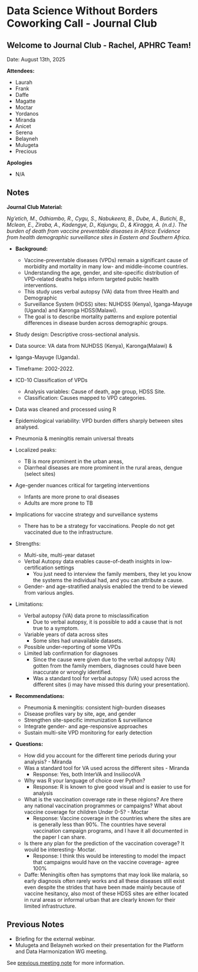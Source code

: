 # Data Science Without Borders Coworking Call - Journal Club

## Welcome to Journal Club - Rachel, APHRC Team!

Date: August 13th, 2025

**Attendees:**
   * Laurah
   * Frank
   * Daffe
   * Magatte
   * Moctar
   * Yordanos
   * Miranda
   * Anicet
   * Serena
   * Belayneh
   * Mulugeta
   * Precious
     
**Apologies**

   * N/A

## Notes

**Journal Club Material:**

_Ng’etich, M., Odhiambo, R., Cygu, S., Nabukeera, B., Dube, A., Butichi, B., Mclean, E., Ziraba, A., Kadengye, D., Kajungu, D., \& Kiragga, A. (n.d.). *The burden of death from vaccine preventable diseases in Africa: Evidence from health demographic surveillance sites in Eastern and Southern Africa.*_
  
   * **Background:**
       * Vaccine-preventable diseases (VPDs) remain a significant cause of morbidity and mortality in many low- and middle-income countries.
       * Understanding the age, gender, and site-specific distribution of VPD-related deaths helps inform targeted public health interventions.
       * This study uses verbal autopsy (VA) data from three Health and Demographic
       * Surveillance System (HDSS) sites: NUHDSS (Kenya), Iganga-Mayuge (Uganda) and Karonga HDSS(Malawi).
       * The goal is to describe mortality patterns and explore potential differences in disease burden across demographic groups.
   * Study design: Descriptive cross-sectional analysis.
   * ﻿﻿Data source: VA data from NUHDSS (Kenya), Karonga(Malawi) \&
   * Iganga-Mayuge (Uganda).
   * ﻿﻿Timeframe: 2002-2022.
   * ﻿﻿ICD-10 Classification of VPDs
       * Analysis variables: Cause of death, age group, HDSS Site.
       * Classification: Causes mapped to VPD categories.
   * Data was cleaned and processed using R
   * Epidemiological variability: VPD burden differs sharply between sites analysed.
   * ﻿﻿Pneumonia & meningitis remain universal threats
   * Localized peaks: 
       * TB is more prominent in the urban areas, 
       * Diarrheal diseases are more prominent in the rural areas, dengue (select sites)
   * ﻿﻿Age-gender nuances critical for targeting interventions
       * Infants are  more prone to oral diseases
       * Adults are more prone to TB
   * ﻿﻿Implications for vaccine strategy and surveillance systems
       * There has to be a strategy for vaccinations. People do not get vaccinated due to the infrastructure. 
   * Strengths:
       * ﻿﻿Multi-site, multi-year dataset
       * ﻿﻿Verbal Autopsy data enables cause-of-death insights in low-certification settings
           * You just need to interview the family members, they let you know the systems the individual had, and you can attribute a cause.
       * Gender- and age-stratified analysis enabled the trend to be viewed from various angles.
   * Limitations:
       * ﻿﻿Verbal autopsy (VA) data prone to misclassification
           * Due to verbal autopsy, it is possible to add a cause that is not true to a symptom.
       * ﻿﻿Variable years of data across sites
           * Some sites had unavailable datasets.
       * Possible under-reporting of some VPDs
       * Limited lab confirmation for diagnoses
           * Since the cause were given due to the verbal autopsy (VA) gotten from the family members, diagnoses could have been inaccurate or wrongly identified.
           * Was a standard tool for verbal autopsy (VA) used across the different sites (i may have missed this during your presentation).

* **Recommendations:**

   * ﻿﻿Pneumonia \& meningitis: consistent high-burden diseases
   * ﻿﻿Disease profiles vary by site, age, and gender
   * ﻿﻿Strengthen site-specific immunization \& surveillance
   * ﻿﻿Integrate gender- and age-responsive approaches
   * ﻿﻿Sustain multi-site VPD monitoring for early detection


* **Questions:**

   * How did you account for the different time periods during your analysis? - Miranda
   * Was a standard tool for VA used across the different sites - Miranda
      * Response: Yes, both InterVA and InsiliocoVA
   * Why was R your language of choice over Python?
      * Response: R is known to give good visual and is easier to use for analysis
   * What is the vaccination coverage rate in these régions? Are there any national vaccination programmes or campaigns? What about vaccine coverage for children Under 0-5? - Moctar
     * Response: Vaccine coverage in the countries where the sites are is generally less than 90%. The countries have several vaccination campaign programs, and I have it all documented in the paper I can share.
   * Is there any plan for the prediction of the vaccination coverage? It would be interesting- Moctar.
     * Response: I think this would be interesting to model the impact that campaigns would have on the vaccine coverage- agree 100%
   * Daffe: Meningitis often has symptoms that may look like malaria, so early diagnosis often rarely works and all these diseases still exist even despite the strides that have been made mainly because of vaccine hesitancy, also most of these HDSS sites are either located in rural areas or informal urban that are clearly known for their limited infrastructure.


## Previous Notes

   * Briefing for the external webinar.
   * Mulugeta and Belayneh worked on their presentation for the Platform and Data Harmonization WG meeting.
      
See [previous meeting note](https://github.com/aphrc-dswb/dswb-open-science-capacity-wg/blob/main/project-management/coworking-calls/20250730-coworking-call-notes.md) for more information.
